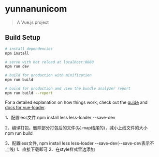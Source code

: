 # yunnanunicom

> A Vue.js project

## Build Setup

``` bash
# install dependencies
npm install

# serve with hot reload at localhost:8080
npm run dev

# build for production with minification
npm run build

# build for production and view the bundle analyzer report
npm run build --report
```

For a detailed explanation on how things work, check out the [guide](http://vuejs-templates.github.io/webpack/) and [docs for vue-loader](http://vuejs.github.io/vue-loader).

1、配置less文件
npm install less  less-loader --save-dev

2、编译打包，删除部分打包后的文件(以.map结尾的)，减小上线文件的大小
 npm run build

3、配置less文件,
npm install less less-loader --save-dev(--save-dev表示不上线)
1、直接下载即可
2、在style样式里边添加<style type="text/css" lang="less" scoped>